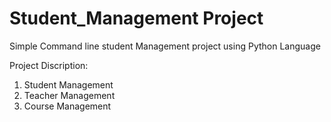 # Student_Management Project
Simple Command line student Management project using Python Language 

Project Discription:
1. Student Management
2. Teacher Management
3. Course Management
